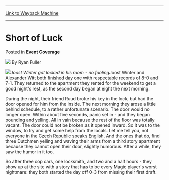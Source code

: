 
---
[Link to Wayback Machine](https://web.archive.org/web/20211128085144/https://magic.wizards.com/en/articles/archive/event-coverage/short-luck-2000-01-01)

[_metadata_:author]:- "Ryan Fuller"
[_metadata_:description]:- "Joost Winter got locked in his room - no foolingJoost Winter and Alexander Witt both finished day one with respectable records of 8-0 and 7-1. They returned to the apartment they rented for the weekend to get a good night's rest, as the second day began at eight the next morning. During the night, their friend Ruud broke his key in the lock, but had the door opened for him"
[_metadata_:generator]:- "Drupal 7 (http://drupal.org)"
[_metadata_:node]:- "809096"
[_metadata_:publish_date]:- "2000-01-01"
[_metadata_:source]:- "div-main-content"
[_metadata_:title]:- "Short of Luck"
[_metadata_:wayback_capture_timestamp]:- "2021-11-28 08:51:44"
[_metadata_:wayback_raw_url]:- "https://web.archive.org/web/20211128085144id_/https://magic.wizards.com/en/articles/archive/event-coverage/short-luck-2000-01-01"
[_metadata_:wayback_url]:- "https://magic.wizards.com/en/articles/archive/event-coverage/short-luck-2000-01-01"
---


Short of Luck
=============



 Posted in **Event Coverage**







![](https://media.magic.wizards.com/styles/auth_small/public/generic-avatar-150_238.png)
By Ryan Fuller











![](https://media.magic.wizards.com/image_legacy_migration/sideboard/images/gppra01/938.jpg)*Joost Winter got locked in his room - no fooling*Joost Winter and Alexander Witt both finished day one with respectable records of 8-0 and 7-1. They returned to the apartment they rented for the weekend to get a good night's rest, as the second day began at eight the next morning.


During the night, their friend Ruud broke his key in the lock, but had the door opened for him from the inside. The next morning they arose a little behind schedule, to a rather unfortunate scenario. The door would no longer open. Within about five seconds, panic set in - and they began pounding and yelling. All in vain because the rest of the floor was totally vacant. The door could not be broken as it opened inward. So it was to the window, to try and get some help from the locals. Let me tell you, not everyone in the Czech Republic speaks English. And the ones that do, find three Dutchmen yelling and waving their arms from a third story apartment because they cannot open their door, slightly humorous. After a while, they saw the humor in it too.


So after three cop cars, one locksmith, and two and a half hours - they show up at the site with a story that has to be every Magic player's worst nightmare: they both started the day off 0-3 from missing their first draft.







